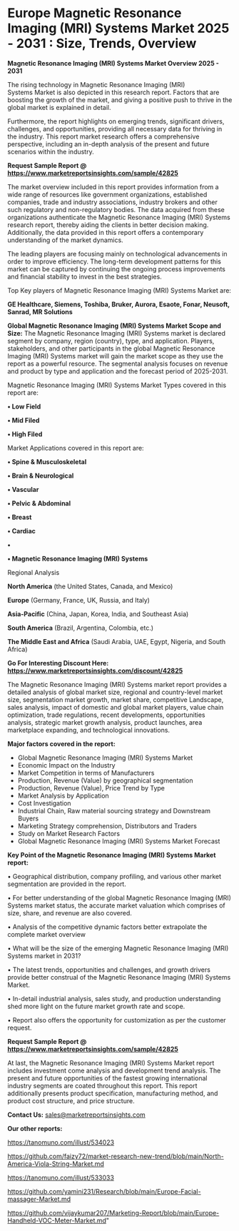 # Europe Magnetic Resonance Imaging (MRI) Systems Market 2025 - 2031 : Size, Trends, Overview

<Strong> Magnetic Resonance Imaging (MRI) Systems Market Overview 2025 - 2031</strong>

The rising technology in Magnetic Resonance Imaging (MRI) Systems Market is also depicted in this research report. Factors that are boosting the growth of the market, and giving a positive push to thrive in the global market is explained in detail.

Furthermore, the report highlights on emerging trends, significant drivers, challenges, and opportunities, providing all necessary data for thriving in the industry. This report market research offers a comprehensive perspective, including an in-depth analysis of the present and future scenarios within the industry.

<strong>Request Sample Report @ <a href=https://www.marketreportsinsights.com/sample/42825>https://www.marketreportsinsights.com/sample/42825</a></strong>

The market overview included in this report provides information from a wide range of resources like government organizations, established companies, trade and industry associations, industry brokers and other such regulatory and non-regulatory bodies. The data acquired from these organizations authenticate the Magnetic Resonance Imaging (MRI) Systems research report, thereby aiding the clients in better decision making. Additionally, the data provided in this report offers a contemporary understanding of the market dynamics.

The leading players are focusing mainly on technological advancements in order to improve efficiency. The long-term development patterns for this market can be captured by continuing the ongoing process improvements and financial stability to invest in the best strategies.

Top Key players of Magnetic Resonance Imaging (MRI) Systems Market are:

<strong>GE Healthcare, Siemens, Toshiba, Bruker, Aurora, Esaote, Fonar, Neusoft, Sanrad, MR Solutions</strong>

<strong><b>Global Magnetic Resonance Imaging (MRI) Systems Market Scope and Size:</b></strong>
The Magnetic Resonance Imaging (MRI) Systems market is declared segment by company, region (country), type, and application. Players, stakeholders, and other participants in the global Magnetic Resonance Imaging (MRI) Systems market will gain the market scope as they use the report as a powerful resource. The segmental analysis focuses on revenue and product by type and application and the forecast period of 2025-2031.

Magnetic Resonance Imaging (MRI) Systems Market Types covered in this report are:

<strong>•  Low Field

•  Mid Filed

•  High Filed</strong>

Market Applications covered in this report are:

<strong>•  Spine & Musculoskeletal

•  Brain & Neurological

•  Vascular

•  Pelvic & Abdominal

•  Breast

•  Cardiac

•  

•  Magnetic Resonance Imaging (MRI) Systems</strong> 

Regional Analysis

<strong>North America</strong> (the United States, Canada, and Mexico)

<strong>Europe</strong> (Germany, France, UK, Russia, and Italy)

<strong>Asia-Pacific</strong> (China, Japan, Korea, India, and Southeast Asia)

<strong>South America</strong> (Brazil, Argentina, Colombia, etc.)

<strong>The Middle East and Africa</strong> (Saudi Arabia, UAE, Egypt, Nigeria, and South Africa)

<strong>Go For Interesting Discount Here: <a href=https://www.marketreportsinsights.com/discount/42825>https://www.marketreportsinsights.com/discount/42825</a></strong>

The Magnetic Resonance Imaging (MRI) Systems market report provides a detailed analysis of global market size, regional and country-level market size, segmentation market growth, market share, competitive Landscape, sales analysis, impact of domestic and global market players, value chain optimization, trade regulations, recent developments, opportunities analysis, strategic market growth analysis, product launches, area marketplace expanding, and technological innovations.

<strong><b>Major factors covered in the report:</b></strong>
<ul>
  <li>Global Magnetic Resonance Imaging (MRI) Systems Market </li>
  <li>Economic Impact on the Industry</li>
  <li>Market Competition in terms of Manufacturers</li>
  <li>Production, Revenue (Value) by geographical segmentation</li>
  <li>Production, Revenue (Value), Price Trend by Type</li>
  <li>Market Analysis by Application</li>
  <li>Cost Investigation</li>
  <li>Industrial Chain, Raw material sourcing strategy and Downstream Buyers</li>
  <li>Marketing Strategy comprehension, Distributors and Traders</li>
  <li>Study on Market Research Factors</li>
  <li>Global Magnetic Resonance Imaging (MRI) Systems Market Forecast</li>
</ul>

<strong><b>Key Point of the Magnetic Resonance Imaging (MRI) Systems Market report:</b></strong>

• Geographical distribution, company profiling, and various other market segmentation are provided in the report.

• For better understanding of the global Magnetic Resonance Imaging (MRI) Systems market status, the accurate market valuation which comprises of size, share, and revenue are also covered.

• Analysis of the competitive dynamic factors better extrapolate the complete market overview

• What will be the size of the emerging Magnetic Resonance Imaging (MRI) Systems market in 2031?

• The latest trends, opportunities and challenges, and growth drivers provide better construal of the Magnetic Resonance Imaging (MRI) Systems Market.

• In-detail industrial analysis, sales study, and production understanding shed more light on the future market growth rate and scope.

• Report also offers the opportunity for customization as per the customer request.

<strong>Request Sample Report @ <a href=https://www.marketreportsinsights.com/sample/42825>https://www.marketreportsinsights.com/sample/42825</a></strong>

At last, the Magnetic Resonance Imaging (MRI) Systems Market report includes investment come analysis and development trend analysis. The present and future opportunities of the fastest growing international industry segments are coated throughout this report. This report additionally presents product specification, manufacturing method, and product cost structure, and price structure.

<strong>Contact Us:</strong>
sales@marketreportsinsights.com

<strong>Our other reports:</strong>

<a href=https://tanomuno.com/illust/534023>https://tanomuno.com/illust/534023</a>

<a href=https://github.com/faizy72/market-research-new-trend/blob/main/North-America-Viola-String-Market.md>https://github.com/faizy72/market-research-new-trend/blob/main/North-America-Viola-String-Market.md</a>

<a href=https://tanomuno.com/illust/533033>https://tanomuno.com/illust/533033</a>

<a href=https://github.com/yamini231/Research/blob/main/Europe-Facial-massager-Market.md>https://github.com/yamini231/Research/blob/main/Europe-Facial-massager-Market.md</a>

<a href=https://github.com/vijaykumar207/Marketing-Report/blob/main/Europe-Handheld-VOC-Meter-Market.md>https://github.com/vijaykumar207/Marketing-Report/blob/main/Europe-Handheld-VOC-Meter-Market.md</a>"
